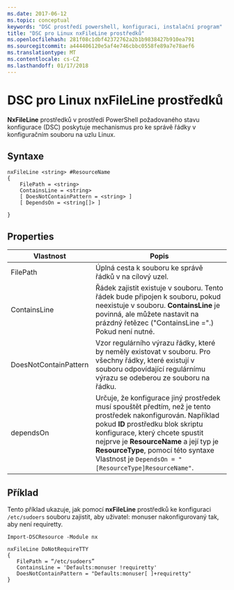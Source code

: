 ```yaml
---
ms.date: 2017-06-12
ms.topic: conceptual
keywords: "DSC prostředí powershell, konfiguraci, instalační program"
title: "DSC pro Linux nxFileLine prostředků"
ms.openlocfilehash: 281f08c1dbf42372762a2b1b9838427b910ea791
ms.sourcegitcommit: a444406120e5af4e746cbbc0558fe89a7e78aef6
ms.translationtype: MT
ms.contentlocale: cs-CZ
ms.lasthandoff: 01/17/2018
---
```

# <a name="dsc-for-linux-nxfileline-resource"></a>DSC pro Linux nxFileLine prostředků

**NxFileLine** prostředků v prostředí PowerShell požadovaného stavu konfigurace (DSC) poskytuje mechanismus pro ke správě řádky v konfiguračním souboru na uzlu Linux.

## <a name="syntax"></a>Syntaxe

```
nxFileLine <string> #ResourceName
{
    FilePath = <string>
    ContainsLine = <string>
    [ DoesNotContainPattern = <string> ]
    [ DependsOn = <string[]> ]

}
```

## <a name="properties"></a>Properties

|  Vlastnost |  Popis | 
|---|---|
| FilePath| Úplná cesta k souboru ke správě řádků v na cílový uzel.| 
| ContainsLine| Řádek zajistit existuje v souboru. Tento řádek bude připojen k souboru, pokud neexistuje v souboru. **ContainsLine** je povinná, ale můžete nastavit na prázdný řetězec ("ContainsLine =".) Pokud není nutné.| 
| DoesNotContainPattern| Vzor regulárního výrazu řádky, které by neměly existovat v souboru. Pro všechny řádky, které existují v souboru odpovídající regulárnímu výrazu se odeberou ze souboru na řádku.| 
| dependsOn | Určuje, že konfigurace jiný prostředek musí spouštět předtím, než je tento prostředek nakonfigurován. Například pokud **ID** prostředku blok skriptu konfigurace, který chcete spustit nejprve je **ResourceName** a její typ je **ResourceType**, pomocí této syntaxe Vlastnost je `DependsOn = "[ResourceType]ResourceName"`.| 

## <a name="example"></a>Příklad

Tento příklad ukazuje, jak pomocí **nxFileLine** prostředků ke konfiguraci `/etc/sudoers` souboru zajistit, aby uživatel: monuser nakonfigurovaný tak, aby není requiretty.

```
Import-DSCResource -Module nx 

nxFileLine DoNotRequireTTY
{
   FilePath = “/etc/sudoers”
   ContainsLine = 'Defaults:monuser !requiretty'
   DoesNotContainPattern = "Defaults:monuser[ ]+requiretty"
} 
```

